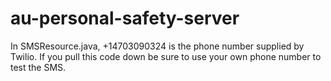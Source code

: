 # au-personal-safety-server

In SMSResource.java, +14703090324 is the phone number supplied by Twilio. If you pull this code down be sure to use your own phone number to test the SMS.
